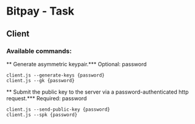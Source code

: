 Bitpay - Task
=======================

## Client

### Available commands:

** Generate asymmetric keypair.***
Optional: password

```
client.js --generate-keys {password}
client.js --gk {password}
```

** Submit the public key to the server via a password-authenticated http request.***
Required: password
```
client.js --send-public-key {password}
client.js --spk {password}
```